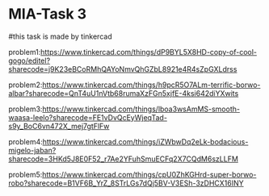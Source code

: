 # MIA-Task 3

#this task is made by tinkercad

problem1:https://www.tinkercad.com/things/dP9BYL5X8HD-copy-of-cool-gogo/editel?sharecode=j9K23eBCoRMhQAYoNmvQhGZbL8921e4R4sZpGXLdrss

problem2:https://www.tinkercad.com/things/h9pcR5O7ALm-terrific-borwo-albar?sharecode=QnT4uU1nVtb68rumaXzFGn5xjfE-4ksi642diYXwits

problem3:https://www.tinkercad.com/things/lboa3wsAmMS-smooth-waasa-leelo?sharecode=FE1vDvQcEyWjeqTad-s9y_BoC6vn472X_mej7gtFlFw

problem4:https://www.tinkercad.com/things/iZWbwDq2eLk-bodacious-migelo-jaban?sharecode=3HKd5J8E0F52_r7Ae2YFuhSmuECFq2X7CQdM6szLLFM

problem5:https://www.tinkercad.com/things/cpU0ZhKGHrd-super-borwo-robo?sharecode=B1VF6B_YrZ_8STrLGs7dQj5BV-V3ESh-3zDHCX16INY
